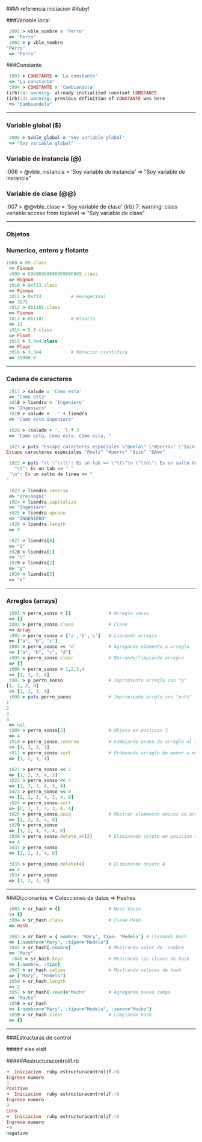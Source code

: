 ##Mi referencia iniciacion #Ruby!

###Variable local
```ruby
 :001 > vble_nombre = 'Perro'
 => "Perro"
 :002 > p vble_nombre
"Perro"
 => "Perro"
```
###Constante
```ruby
 :003 > CONSTANTE = 'La constante'
 => "La constante"
 :004 > CONSTANTE = 'Cambiandola'
(irb):4: warning: already initialized constant CONSTANTE
(irb):3: warning: previous definition of CONSTANTE was here
 => "Cambiandola"
```
 ***********
### Variable global ($)
```ruby
 :005 > $vble_global = 'Soy variable global'
 => "Soy variable global"
```
### Variable de instancia (@)
 :006 > @vble_instancia = 'Soy variable de instancia'
 => "Soy variable de instancia"

### Variable de clase (@@)
  :007 > @@vble_clase = 'Soy variable de clase'
(irb):7: warning: class variable access from toplevel
 => "Soy variable de clase"

***********
### Objetos

### Numerico, entero y flotante
```ruby
:008 > 69.class
 => Fixnum
 :009 > 69696969696969696969.class
 => Bignum
 :010 > 0xf23.class
 => Fixnum
 :011 > 0xf23           # Hexagecimal
 => 3875
 :012 > 0b1101.class
 => Fixnum
 :013 > 0b1101          # Binario
 => 13
 :014 > 5.8.class
 => Float
 :015 > 3.5e4.class
 => Float
 :016 > 3.5e4           # Notacion cientifica
 => 35000.0
```
***********
### Cadena de caracteres
```ruby
 :017 > salude = 'Como esta'
 => "Como esta"
 :018 > liendra = 'Ingeniero'
 => "Ingeniero"
 :019 > salude + ' ' + liendra
 => "Como esta Ingeniero"

 :020 > (salude + ', ') * 3
 => "Como esta, Como esta, Como esta, "

 :021 > puts "Escape caracteres especiales \"@oelo\" \"#perro\" \"$sin\" \"&Amo\""
Escape caracteres especiales "@oelo" "#perro" "$sin" "&Amo"

 :022 > puts "\t \"\\t\": Es un tab => \"\t\"\n \"\\n\": Es un salto de linea => \"\n\""
   "\t": Es un tab => " "
 "\n": Es un salto de linea => "
"

 :023 > liendra.reverse
 => "oreinegnI"
 :024 > liendra.capitalize
 => "Ingeniero"
 :025 > liendra.upcase
 => "INGENIERO"
 :026 > liendra.length
 => 9

 :027 > liendra[0]
 => "I"
 :028 > liendra[1]
 => "n"
 :029 > liendra[2]
 => "g"
 :030 > liendra[3]
 => "e"
 ```
***********

### Arreglos (arrays)
```ruby
 :001 > perro_sonso = []              # Arreglo vacio
 => []
 :002 > perro_sonso.class             # Clase
 => Array
 :003 > perro_sonso = ['a','b','c']   # Llenando arreglo
 => ["a", "b", "c"]
 :004 > perro_sonso << 'd'            # Agregando elemento a arreglo
 => ["a", "b", "c", "d"]
 :005 > perro_sonso.clear             # Borrando/limpiando arreglo
 => []
 :006 > perro_sonso = 1,2,3,4
 => [1, 2, 3, 4]
 :007 > p perro_sonso                 # Imprimiento arreglo con "p"
[1, 2, 3, 4]
 => [1, 2, 3, 4]
 :008 > puts perro_sonso              # Imprimiendo arrglo con "puts"
1
2
3
4
 => nil
 :009 > perro_sonso[3]                # Objeto en posicion 3
 => 4
 :010 > perro_sonso.reverse           # Cambiando orden de arreglo al reves
 => [4, 3, 2, 1]
 :011 > perro_sonso.sort              # Ordenando arraglo de menor a mayor
 => [1, 2, 3, 4]

 :021 > perro_sonso << 3
 => [1, 2, 3, 4, 3]
 :022 > perro_sonso << 4
 => [1, 2, 3, 4, 3, 4]
 :023 > perro_sonso << 0
 => [1, 2, 3, 4, 3, 4, 0]
 :024 > perro_sonso.sort
 => [0, 1, 2, 3, 3, 4, 4]
 :025 > perro_sonso.uniq              # Mostrar elementos unicos en arreglo
 => [1, 2, 3, 4, 0]
 :029 > perro_sonso
 => [1, 2, 4, 3, 4, 0]
 :030 > perro_sonso.delete_at(2)      # Eliminando objeto en posicion 2 => 4
 => 4
 :031 > perro_sonso
 => [1, 2, 3, 4, 0]

 :033 > perro_sonso.delete(4)         # Eliminando objeto 4
 => 4
 :034 > perro_sonso
 => [1, 2, 3, 0]
```
***********
###Diccionarios => Colecciones de datos => Hashes
```ruby
 :003 > sr_hash = {}                  # Hash Vacio
 => {}
 :004 > sr_hash.class                 # Clase Hash
 => Hash

 :043 > sr_hash = { nombre: 'Mary', tipo: 'Modelo'} # Llenando hash
 => {:nombre=>"Mary", :tipo=>"Modelo"}
 :044 > sr_hash[:nombre]              # Mostrando valor de :nombre
 => "Mary"
  :046 > sr_hash.keys                 # Mostrando las claves de hash
 => [:nombre, :tipo]
 :047 > sr_hash.values                # Mostrando valores de hash
 => ["Mary", "Modelo"]
 :050 > sr_hash.length
 => 2
 :057 > sr_hash[:sexo]='Mucho'        # Agregando nuevo campo
 => "Mucho"
 :058 > sr_hash
 => {:nombre=>"Mary", :tipo=>"Modelo", :sexo=>"Mucho"}
 :059 > sr_hash.clear                 # Limpiando hash
 => {}
```
*********************************
###Estructuras de control

####if else elsif

######estructuracontrolif.rb
```ruby
➜  Iniciacion  ruby estructuracontrolif.rb
Ingrese numero
3
Positivo
➜  Iniciacion  ruby estructuracontrolif.rb
Ingrese numero
0
Cero
➜  Iniciacion  ruby estructuracontrolif.rb
Ingrese numero
-9
negativo
```